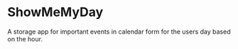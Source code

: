 # ShowMeMyDay
A storage app for important events in calendar form for the users day based on the hour.
